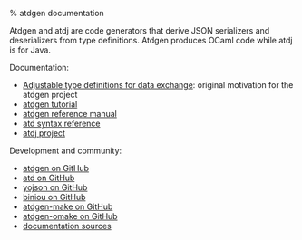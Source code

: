 % atdgen documentation

Atdgen and atdj are code generators that derive JSON serializers and
deserializers from type definitions. Atdgen produces OCaml code
while atdj is for Java.

Documentation:

* [Adjustable type definitions for data
  exchange](http://mjambon.com/atd-biniou-intro.html):
  original motivation for the atdgen project
* [atdgen tutorial](tutorial)
* [atdgen reference manual](atdgen)
* [atd syntax reference](atd-syntax)
* [atdj project](https://github.com/esperco/atdj)

Development and community:

* [atdgen on GitHub](https://github.com/mjambon/atdgen)
* [atd on GitHub](https://github.com/mjambon/atd)
* [yojson on GitHub](https://github.com/mjambon/yojson)
* [biniou on GitHub](https://github.com/mjambon/biniou)
* [atdgen-make on GitHub](https://github.com/mjambon/atdgen-make)
* [atdgen-omake on GitHub](https://github.com/mjambon/atdgen-omake)
* [documentation sources](https://github.com/mjambon/atdgen-doc)
